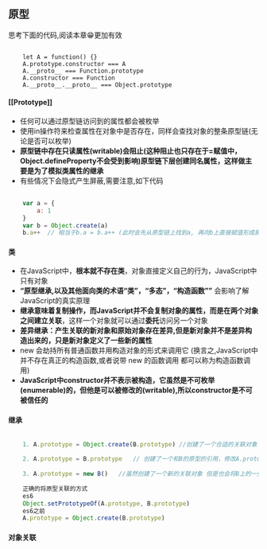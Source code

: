 ## 原型

思考下面的代码,阅读本章😁更加有效
```
	
	let A = function() {}
	A.prototype.constructor === A
	A.__proto__ === Function.prototype
	A.constructor === Function
	A.__proto__.__proto__ === Object.prototype

```


#### [[Prototype]]

- 任何可以通过原型链访问到的属性都会被枚举
- 使用in操作符来检查属性在对象中是否存在，同样会查找对象的整条原型链(无论是否可以枚举)
- **原型链中存在只读属性(writable)**会阻止(**这种阻止也只存在于=赋值中，Object.defineProperty不会受到影响**)原型链下层创建同名属性，这样做主要是**为了模拟类属性的继承**
- 有些情况下会隐式产生屏蔽,需要注意,如下代码
```javascript
	
	var a = {
		a: 1
	}
	var b = Object.create(a)
	b.a++  // 相当于b.a = b.a++ (此时会先从原型链上找到a, 再向b上直接赋值形成屏蔽)


```



#### 类


- 在JavaScript中，**根本就不存在类**，对象直接定义自己的行为，JavaScript中只有对象
- **“原型继承,以及其他面向类的术语“类”，“多态”，“构造函数””** 会影响了解JavaScript的真实原理
- **继承意味着复制操作，而JavaScript并不会复制对象的属性，而是在两个对象之间建立关联**，这样一个对象就可以通过**委托**访问另一个对象
- **差异继承：产生关联的新对象和原始对象存在差异,但是新对象并不是差异构造出来的，只是新对象定义了一些新的属性**
- new 会劫持所有普通函数并用构造对象的形式来调用它 (换言之,JavaScript中并不存在真正的构造函数,或者说带 new 的函数调用 都可以称为构造函数调用)
- **JavaScript中constructor并不表示被构造，它虽然是不可枚举(enumerable)的，但他是可以被修改的(writable),所以constructor是不可被信任的**

#### 继承

```Javascript

	1. A.prototype = Object.create(B.prototype) //创建了一个合适的关联对象
	
	2. A.prototype = B.prototype   // 创建了一个和B的原型的引用，修改A.prototype也会修改到B
 
	3. A.prototype = new B()   //虽然创建了一个新的关联对象 但是也会将B上的一些别的非原型上的方法复制过来
	
	正确的将原型关联的方式
	es6
	Object.setPrototypeOf(A.prototype, B.prototype)
	es6之前
	A.prototype = Object.create(B.prototype)


```














#### 对象关联




















